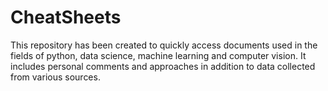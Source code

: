 # CheatSheets
This repository has been created to quickly access documents used in the fields of python, data science, machine learning and computer vision. It includes personal comments and approaches in addition to data collected from various sources.
